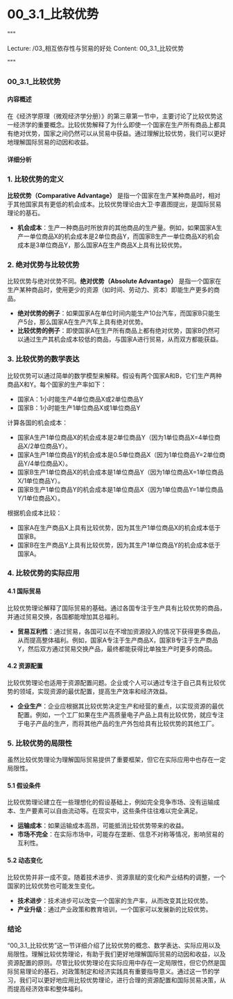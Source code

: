 # 00_3.1_比较优势

"""

Lecture: /03_相互依存性与贸易的好处
Content: 00_3.1_比较优势

"""

### 00_3.1_比较优势

#### 内容概述

在《经济学原理（微观经济学分册）》的第三章第一节中，主要讨论了比较优势这一经济学的重要概念。比较优势解释了为什么即使一个国家在生产所有商品上都具有绝对优势，国家之间仍然可以从贸易中获益。通过理解比较优势，我们可以更好地理解国际贸易的动因和收益。

#### 详细分析

### 1. 比较优势的定义

**比较优势（Comparative Advantage）** 是指一个国家在生产某种商品时，相对于其他国家具有更低的机会成本。比较优势理论由大卫·李嘉图提出，是国际贸易理论的基石。

- **机会成本**：生产一种商品时所放弃的其他商品的生产量。例如，如果国家A生产一单位商品X的机会成本是2单位商品Y，而国家B生产一单位商品X的机会成本是3单位商品Y，那么国家A在生产商品X上具有比较优势。

### 2. 绝对优势与比较优势

比较优势与绝对优势不同。**绝对优势（Absolute Advantage）** 是指一个国家在生产某种商品时，使用更少的资源（如时间、劳动力、资本）即能生产更多的商品。

- **绝对优势的例子**：如果国家A在单位时间内能生产10台汽车，而国家B只能生产5台，那么国家A在生产汽车上具有绝对优势。
- **比较优势的例子**：即使国家A在生产所有商品上都有绝对优势，国家B仍然可以通过生产其机会成本较低的商品，与国家A进行贸易，从而双方都能获益。

### 3. 比较优势的数学表达

比较优势可以通过简单的数学模型来解释。假设有两个国家A和B，它们生产两种商品X和Y。每个国家的生产率如下：

- 国家A：1小时能生产4单位商品X或2单位商品Y
- 国家B：1小时能生产1单位商品X或1单位商品Y

计算各国的机会成本：

- 国家A生产1单位商品X的机会成本是2单位商品Y（因为1单位商品X=4单位商品X/2单位商品Y）。
- 国家A生产1单位商品Y的机会成本是0.5单位商品X（因为1单位商品Y=2单位商品Y/4单位商品X）。
- 国家B生产1单位商品X的机会成本是1单位商品Y（因为1单位商品X=1单位商品X/1单位商品Y）。
- 国家B生产1单位商品Y的机会成本是1单位商品X（因为1单位商品Y=1单位商品Y/1单位商品X）。

根据机会成本比较：
- 国家A在生产商品X上具有比较优势，因为其生产1单位商品X的机会成本低于国家B。
- 国家B在生产商品Y上具有比较优势，因为其生产1单位商品Y的机会成本低于国家A。

### 4. 比较优势的实际应用

#### 4.1 国际贸易

比较优势理论解释了国际贸易的基础。通过各国专注于生产具有比较优势的商品，并通过贸易交换，各国都能增加其总福利。

- **贸易互利性**：通过贸易，各国可以在不增加资源投入的情况下获得更多商品，从而提高整体福利。例如，国家A专注于生产商品X，国家B专注于生产商品Y，然后双方通过贸易交换产品，最终都能获得比单独生产时更多的商品。

#### 4.2 资源配置

比较优势理论也适用于资源配置问题。企业或个人可以通过专注于自己具有比较优势的领域，实现资源的最优配置，提高生产效率和经济效益。

- **企业生产**：企业应根据其比较优势决定生产和经营的重点，以实现资源的最优配置。例如，一个工厂如果在生产高质量电子产品上具有比较优势，就应专注于电子产品的生产，而将其他产品的生产外包给具有比较优势的其他工厂。

### 5. 比较优势的局限性

虽然比较优势理论为理解国际贸易提供了重要框架，但它在实际应用中也存在一定局限性。

#### 5.1 假设条件

比较优势理论建立在一些理想化的假设基础上，例如完全竞争市场、没有运输成本、生产要素可以自由流动等。在现实中，这些条件往往难以完全满足。

- **运输成本**：如果运输成本高昂，可能抵消比较优势带来的收益。
- **市场不完全**：在实际市场中，可能存在垄断、信息不对称等情况，影响贸易的互利性。

#### 5.2 动态变化

比较优势并非一成不变。随着技术进步、资源禀赋的变化和产业结构的调整，一个国家的比较优势也可能发生变化。

- **技术进步**：技术进步可以改变一个国家的生产率，从而改变其比较优势。
- **产业升级**：通过产业政策和教育培训，一个国家可以发展新的比较优势。

### 结论

“00_3.1_比较优势”这一节详细介绍了比较优势的概念、数学表达、实际应用以及局限性。理解比较优势理论，有助于我们更好地理解国际贸易的动因和收益，以及资源配置的原则。尽管比较优势理论在实际应用中存在一定局限性，但它仍然是国际贸易理论的基石，对政策制定和经济实践具有重要指导意义。通过这一节的学习，我们可以更好地应用比较优势理论，进行合理的资源配置和国际贸易决策，从而提高经济效率和整体福利。